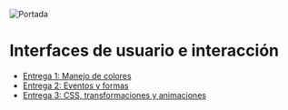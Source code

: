 ![Portada](https://png.pngtree.com/thumb_back/fw800/background/20190221/ourmid/pngtree-blue-map-lattice-technology-image_15699.jpg)
# Interfaces de usuario e interacción

* [Entrega 1: Manejo de colores](https://heroelc.github.io/interfaces/TP1/EntregaFinal/)
* [Entrega 2: Eventos y formas](https://heroelc.github.io/interfaces/TP2/EntregaFinal/)
* [Entrega 3: CSS, transformaciones y animaciones](https://heroelc.github.io/interfaces/TP3/EntregaFinal/)